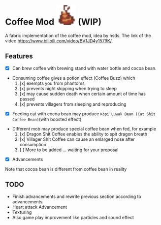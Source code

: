 # Coffee Mod <img src="coffee-mod-hsds/src/main/resources/assets/coffee_mod/icon.png" width="64"> (WIP)
A fabric implementation of the coffee mod, idea by hsds. The link of the video https://www.bilibili.com/video/BV1JD4y1579K/.

## Features
- [x] Can brew coffee with brewing stand with water bottle and cocoa bean.
- Consuming coffee gives a potion effect (Coffee Buzz) which
  1. [x] exempts you from phantoms
  2. [x] prevents night skipping when trying to sleep
  3. [x] may cause sudden death when certain amount of time has passed
  4. [x] prevents villagers from sleeping and reproducing

- [x] Feeding cat with cocoa bean may produce `Kopi Luwak Bean (Cat Shit Coffee Bean)`(with boosted effect) 
- Different mob may produce special coffee bean when fed, for example
  1. [x] Dragon Shit Coffee enables the ability to spit dragon breath
  2. [x] Villager Shit Coffee can cause an enlarged nose after consumption
  3. [ ] More to be added ... waiting for your proposal
- [x] Advancements

Note that cocoa bean is different from coffee bean in reality

## TODO
- Finish advancements and rewrite previous section according to advancements
- Heart attack Advancement
- Texturing
- Also game play improvement like particles and sound effect